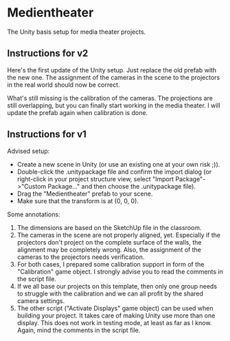 # Medientheater
The Unity basis setup for media theater projects.

## Instructions for v2
Here's the first update of the Unity setup. Just replace the old prefab with the new one. The assignment of the cameras in the scene to the projectors in the real world should now be correct.

What's still missing is the calibration of the cameras. The projections are still overlapping, but you can finally start working in the media theater. I will update the prefab again when calibration is done. 


## Instructions for v1
Advised setup:
- Create a new scene in Unity (or use an existing one at your own risk ;)).
- Double-click the .unitypackage file and confirm the import dialog (or right-click in your project structure view, select "Import Package"->"Custom Package..." and then choose the .unitypackage file).
- Drag the "Medientheater" prefab to your scene.
- Make sure that the transform is at (0, 0, 0).

Some annotations:

1. The dimensions are based on the SketchUp file in the classroom.
2. The cameras in the scene are not properly aligned, yet. Especially if the projectors don't project on the complete surface of the walls, the alignment may be completely wrong. Also, the assignment of the cameras to the projectors needs verification.
3. For both cases, I prepared some calibration support in form of the "Calibration" game object. I strongly advise you to read the comments in the script file.
4. If we all base our projects on this template, then only one group needs to struggle with the calibration and we can all profit by the shared camera settings. 
5. The other script ("Activate Displays" game object) can be used when building your project. It takes care of making Unity use more than one display. This does not work in testing mode, at least as far as I know. Again, mind the comments in the script file. 
